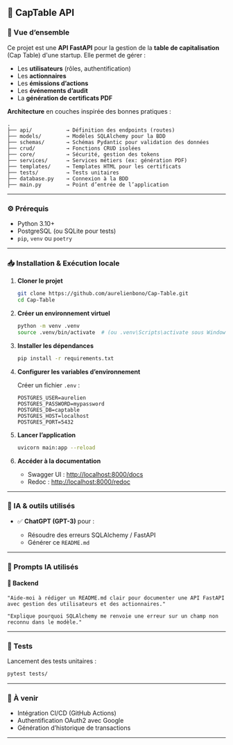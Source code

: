 

## 🧾  CapTable API

### 📌 Vue d’ensemble

Ce projet est une **API FastAPI** pour la gestion de la **table de capitalisation** (Cap Table) d'une startup.
Elle permet de gérer :

* Les **utilisateurs** (rôles, authentification)
* Les **actionnaires**
* Les **émissions d’actions**
* Les **événements d’audit**
* La **génération de certificats PDF**

**Architecture** en couches inspirée des bonnes pratiques :

```
.
├── api/           → Définition des endpoints (routes)
├── models/        → Modèles SQLAlchemy pour la BDD
├── schemas/       → Schémas Pydantic pour validation des données
├── crud/          → Fonctions CRUD isolées
├── core/          → Sécurité, gestion des tokens
├── services/      → Services métiers (ex: génération PDF)
├── templates/     → Templates HTML pour les certificats
├── tests/         → Tests unitaires
├── database.py    → Connexion à la BDD
├── main.py        → Point d’entrée de l’application
```

---

### ⚙️ Prérequis

* Python 3.10+
* PostgreSQL (ou SQLite pour tests)
* `pip`, `venv` ou `poetry`


---

### 📥 Installation & Exécution locale

1. **Cloner le projet**

   ```bash
   git clone https://github.com/aurelienbono/Cap-Table.git
   cd Cap-Table
   ```

2. **Créer un environnement virtuel**

   ```bash
   python -m venv .venv
   source .venv/bin/activate  # (ou .venv\Scripts\activate sous Windows)
   ```

3. **Installer les dépendances**

   ```bash
   pip install -r requirements.txt
   ```

4. **Configurer les variables d’environnement**

   Créer un fichier `.env` :

   ```env
   POSTGRES_USER=aurelien
   POSTGRES_PASSWORD=mypassword
   POSTGRES_DB=captable
   POSTGRES_HOST=localhost
   POSTGRES_PORT=5432
   ```

5. **Lancer l’application**

   ```bash
   uvicorn main:app --reload
   ```

6. **Accéder à la documentation**

   * Swagger UI : [http://localhost:8000/docs](http://localhost:8000/docs)
   * Redoc : [http://localhost:8000/redoc](http://localhost:8000/redoc)

---

### 🧠 IA & outils utilisés

* ✅ **ChatGPT (GPT-3)** pour :

  * Résoudre des erreurs SQLAlchemy / FastAPI
  * Générer ce `README.md`

---

### 💬 Prompts IA utilisés

#### 🔹 Backend

```text
"Aide-moi à rédiger un README.md clair pour documenter une API FastAPI avec gestion des utilisateurs et des actionnaires."
```

```text
"Explique pourquoi SQLAlchemy me renvoie une erreur sur un champ non reconnu dans le modèle."
```

 
---

### 🧪 Tests

Lancement des tests unitaires :

```bash
pytest tests/
```

---

### 🚀 À venir

* Intégration CI/CD (GitHub Actions)
* Authentification OAuth2 avec Google
* Génération d’historique de transactions

---
